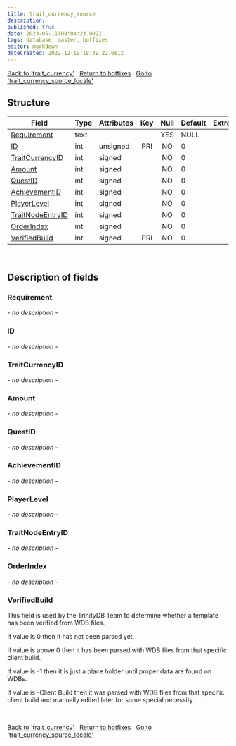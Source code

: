 ```yaml
---
title: trait_currency_source
description: 
published: true
date: 2023-05-11T09:04:23.982Z
tags: database, master, hotfixes
editor: markdown
dateCreated: 2022-12-19T18:39:22.681Z
---
```


<a href="https://trinitycore.info/en/database/master/hotfixes/trait_currency" class="mt-5 v-btn v-btn--depressed v-btn--flat v-btn--outlined theme--light v-size--default darkblue--text text--lighten-3"><span class="v-btn__content"><i aria-hidden="true" class="v-icon notranslate v-icon--left mdi mdi-arrow-left theme--light"></i><span>Back to 'trait_currency'</span></span></a>&nbsp;&nbsp;&nbsp;<a href="https://trinitycore.info/en/database/master/hotfixes/home" class="mt-5 v-btn v-btn--depressed v-btn--flat v-btn--outlined theme--light v-size--default darkblue--text text--lighten-3"><span class="v-btn__content"><i aria-hidden="true" class="v-icon notranslate v-icon--left mdi mdi-home-outline theme--light"></i><span>Return to hotfixes</span></span></a>&nbsp;&nbsp;&nbsp;<a href="https://trinitycore.info/en/database/master/hotfixes/trait_currency_source_locale" class="mt-5 v-btn v-btn--depressed v-btn--flat v-btn--outlined theme--light v-size--default darkblue--text text--lighten-3"><span class="v-btn__content"><span>Go to 'trait_currency_source_locale'</span><i aria-hidden="true" class="v-icon notranslate v-icon--right mdi mdi-arrow-right theme--light"></i></span></a>

## Structure

| Field | Type | Attributes | Key | Null | Default | Extra | Comment |
| --- | --- | --- | :---: | :---: | --- | --- | --- |
| [Requirement](#requirement) | text |  |  | YES | NULL |  |  |
| [ID](#id-alt) | int | unsigned | PRI | NO | 0 |  |  |
| [TraitCurrencyID](#traitcurrencyid) | int | signed |  | NO | 0 |  |  |
| [Amount](#amount) | int | signed |  | NO | 0 |  |  |
| [QuestID](#questid) | int | signed |  | NO | 0 |  |  |
| [AchievementID](#achievementid) | int | signed |  | NO | 0 |  |  |
| [PlayerLevel](#playerlevel) | int | signed |  | NO | 0 |  |  |
| [TraitNodeEntryID](#traitnodeentryid) | int | signed |  | NO | 0 |  |  |
| [OrderIndex](#orderindex) | int | signed |  | NO | 0 |  |  |
| [VerifiedBuild](#verifiedbuild) | int | signed | PRI | NO | 0 |  |  |
&nbsp;
## Description of fields

### Requirement
*- no description -*
&nbsp;

### ID <!-- {#id-alt} -->
*- no description -*
&nbsp;

### TraitCurrencyID
*- no description -*
&nbsp;

### Amount
*- no description -*
&nbsp;

### QuestID
*- no description -*
&nbsp;

### AchievementID
*- no description -*
&nbsp;

### PlayerLevel
*- no description -*
&nbsp;

### TraitNodeEntryID
*- no description -*
&nbsp;

### OrderIndex
*- no description -*
&nbsp;

### VerifiedBuild
This field is used by the TrinityDB Team to determine whether a template has been verified from WDB files.

If value is 0 then it has not been parsed yet.

If value is above 0 then it has been parsed with WDB files from that specific client build.

If value is -1 then it is just a place holder until proper data are found on WDBs.

If value is -Client Build then it was parsed with WDB files from that specific client build and manually edited later for some special necessity.

&nbsp;

<a href="https://trinitycore.info/en/database/master/hotfixes/trait_currency" class="mt-5 v-btn v-btn--depressed v-btn--flat v-btn--outlined theme--light v-size--default darkblue--text text--lighten-3"><span class="v-btn__content"><i aria-hidden="true" class="v-icon notranslate v-icon--left mdi mdi-arrow-left theme--light"></i><span>Back to 'trait_currency'</span></span></a>&nbsp;&nbsp;&nbsp;<a href="https://trinitycore.info/en/database/master/hotfixes/home" class="mt-5 v-btn v-btn--depressed v-btn--flat v-btn--outlined theme--light v-size--default darkblue--text text--lighten-3"><span class="v-btn__content"><i aria-hidden="true" class="v-icon notranslate v-icon--left mdi mdi-home-outline theme--light"></i><span>Return to hotfixes</span></span></a>&nbsp;&nbsp;&nbsp;<a href="https://trinitycore.info/en/database/master/hotfixes/trait_currency_source_locale" class="mt-5 v-btn v-btn--depressed v-btn--flat v-btn--outlined theme--light v-size--default darkblue--text text--lighten-3"><span class="v-btn__content"><span>Go to 'trait_currency_source_locale'</span><i aria-hidden="true" class="v-icon notranslate v-icon--right mdi mdi-arrow-right theme--light"></i></span></a>
